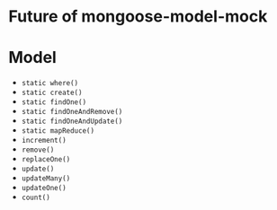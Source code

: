 # Future of mongoose-model-mock
# Model
- `static where()`
- `static create()`
- `static findOne()`
- `static findOneAndRemove()`
- `static findOneAndUpdate()`
- `static mapReduce()`
- `increment()`
- `remove()`
- `replaceOne()`
- `update()`
- `updateMany()`
- `updateOne()`
- `count()`
